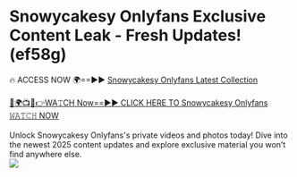 # Snowycakesy Onlyfans Exclusive Content Leak - Fresh Updates! (ef58g)

🔥 ACCESS NOW 🌍==►► <a href="https://tinyurl.com/kvy9nzfs" rel="nofollow">Snowycakesy Onlyfans Latest Collection</a>
<br><br>
[🔴🌍📺📱👉WA𝚃CH Now==►► CLICK HERE TO Snowycakesy Onlyfans 𝚆𝙰𝚃𝙲𝙷 NOW](https://tinyurl.com/kvy9nzfs)
<br><br>
Unlock Snowycakesy Onlyfans's private videos and photos today! Dive into the newest 2025 content updates and explore exclusive material you won’t find anywhere else.
<br>
<a href="https://tinyurl.com/kvy9nzfs" rel="nofollow" data-target="animated-image.originalLink"><img src="https://camo.githubusercontent.com/8a4f000d20f83aca3bf7ec5f350d767afa0574a8a352519fd8cfa583a6f93a33/68747470733a2f2f692e696d6775722e636f6d2f644a486b345a712e676966" data-canonical-src="https://i.imgur.com/dJHk4Zq.gif" style="max-width: 100%; display: inline-block;" data-target="animated-image.originalImage"></a>
<br>

